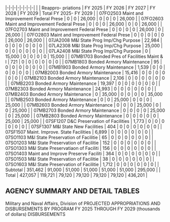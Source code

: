 |-|-|-|-|-|-|-|-|
| | Reappro-  priations | FY 2025 | FY 2026 | FY 2027 | FY 2028 | FY 2029 | Total FY 2025- FY 2029 |
| 07FO2503 Maint and Improvement Federal Prese | 0 | 0 | 26,000 | 0 | 0 | 0 | 26,000 |
| 07FO2603 Maint and Improvement Federal Prese | 0 | 0 | 0 | 26,000 | 0 | 0 | 26,000 |
| 07FO2703 Maint and Improvement Federal Prese | 0 | 0 | 0 | 0 | 26,000 | 0 | 26,000 |
| 07FO2803 Maint and Improvement Federal Prese | 0 | 0 | 0 | 0 | 0 | 26,000 | 26,000 |
| 07JA2008 M&I State Prog Imp/Chg Purpose | 22,984 | 0 | 0 | 0 | 0 | 0 | 0 |
| 07LA2308 M&I State Prog Imp/Chg Purpose | 25,000 | 0 | 0 | 0 | 0 | 0 | 0 |
| 07LA2408 M&I State Prog Imp/Chg Purpose | 0 | 15,000 | 0 | 0 | 0 | 0 | 15,000 |
| 07MB1703 Bonded Pres of Facilities Maint & I | 721 | 0 | 0 | 0 | 0 | 0 | 0 |
| 07MB1803 Bonded Armory Maintenance | 95 | 0 | 0 | 0 | 0 | 0 | 0 |
| 07MB1903 Bonded Armory Maintenance | 1,539 | 0 | 0 | 0 | 0 | 0 | 0 |
| 07MB2003 Bonded Armory Maintenance | 15,416 | 0 | 0 | 0 | 0 | 0 | 0 |
| 07MB2103 Bonded Armory Maintenance | 2,106 | 0 | 0 | 0 | 0 | 0 | 0 |
| 07MB2203 Bonded Armory Maintenance | 19,397 | 0 | 0 | 0 | 0 | 0 | 0 |
| 07MB2303 Bonded Armory Maintenance | 24,993 | 0 | 0 | 0 | 0 | 0 | 0 |
| 07MB2403 Bonded Armory Maintenance | 0 | 35,000 | 0 | 0 | 0 | 0 | 35,000 |
| 07MB2503 Bonded Armory Maintenance | 0 | 0 | 25,000 | 0 | 0 | 0 | 25,000 |
| 07MB2603 Bonded Armory Maintenance | 0 | 0 | 0 | 25,000 | 0 | 0 | 25,000 |
| 07MB2703 Bonded Armory Maintenance | 0 | 0 | 0 | 0 | 25,000 | 0 | 25,000 |
| 07MB2803 Bonded Armory Maintenance | 0 | 0 | 0 | 0 | 0 | 25,000 | 25,000 |
| 07SF1207 D&C Preservation of Facilities | 1,773 | 0 | 0 | 0 | 0 | 0 | 0 |
| 07SF1307 M&I State New Facilities | 404 | 0 | 0 | 0 | 0 | 0 | 0 |
| 07SF1507 Maint. Improve. State Facilities | 6,899 | 0 | 0 | 0 | 0 | 0 | 0 |
| 07SO1103 M&I State Preservation of Facilitie | 65 | 0 | 0 | 0 | 0 | 0 | 0 |
| 07SO1203 M&I State Preservation of Facilitie | 152 | 0 | 0 | 0 | 0 | 0 | 0 |
| 07SO1303 M&I State Preservatiaon of Faciliti | 156 | 0 | 0 | 0 | 0 | 0 | 0 |
| 07SO1403 Maint and Improve Preserve Faciliti | 364 | 0 | 0 | 0 | 0 | 0 | 0 |
| 07SO1503 M&I State Preservation of Facilitie | 38 | 0 | 0 | 0 | 0 | 0 | 0 |
| 07SO1603 M&I State Preservation of Facilitie | 1,712 | 0 | 0 | 0 | 0 | 0 | 0 |
| Subtotal | 351,462 | 91,000 | 51,000 | 51,000 | 51,000 | 51,000 | 295,000 |
| Total | 427,057 | 119,721 | 79,120 | 79,120 | 79,120 | 79,120 | 436,201 |

## **AGENCY SUMMARY AND DETAIL TABLES**

Military and Naval Affairs, Division of PROJECTED APPROPRIATIONS AND DISBURSEMENTS BY PROGRAM FY 2025 THROUGH FY 2029 (thousands of dollars) DISBURSEMENTS